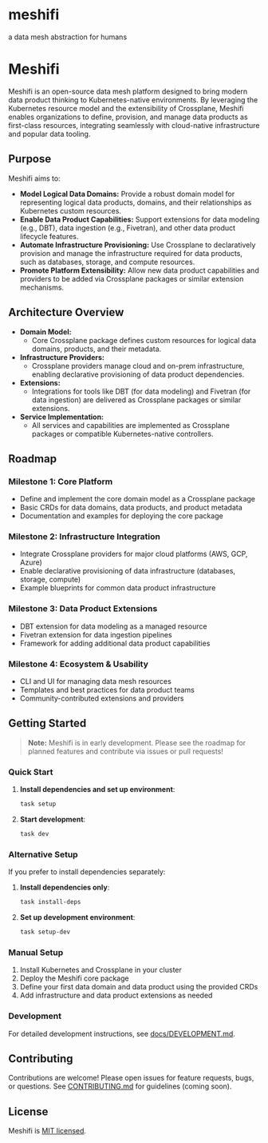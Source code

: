 # meshifi
a data mesh abstraction for humans

# Meshifi

Meshifi is an open-source data mesh platform designed to bring modern data product thinking to Kubernetes-native environments. By leveraging the Kubernetes resource model and the extensibility of Crossplane, Meshifi enables organizations to define, provision, and manage data products as first-class resources, integrating seamlessly with cloud-native infrastructure and popular data tooling.

## Purpose

Meshifi aims to:

- **Model Logical Data Domains:** Provide a robust domain model for representing logical data products, domains, and their relationships as Kubernetes custom resources.
- **Enable Data Product Capabilities:** Support extensions for data modeling (e.g., DBT), data ingestion (e.g., Fivetran), and other data product lifecycle features.
- **Automate Infrastructure Provisioning:** Use Crossplane to declaratively provision and manage the infrastructure required for data products, such as databases, storage, and compute resources.
- **Promote Platform Extensibility:** Allow new data product capabilities and providers to be added via Crossplane packages or similar extension mechanisms.

## Architecture Overview

- **Domain Model:**
	- Core Crossplane package defines custom resources for logical data domains, products, and their metadata.
- **Infrastructure Providers:**
	- Crossplane providers manage cloud and on-prem infrastructure, enabling declarative provisioning of data product dependencies.
- **Extensions:**
	- Integrations for tools like DBT (for data modeling) and Fivetran (for data ingestion) are delivered as Crossplane packages or similar extensions.
- **Service Implementation:**
	- All services and capabilities are implemented as Crossplane packages or compatible Kubernetes-native controllers.

## Roadmap

### Milestone 1: Core Platform
- Define and implement the core domain model as a Crossplane package
- Basic CRDs for data domains, data products, and product metadata
- Documentation and examples for deploying the core package

### Milestone 2: Infrastructure Integration
- Integrate Crossplane providers for major cloud platforms (AWS, GCP, Azure)
- Enable declarative provisioning of data infrastructure (databases, storage, compute)
- Example blueprints for common data product infrastructure

### Milestone 3: Data Product Extensions
- DBT extension for data modeling as a managed resource
- Fivetran extension for data ingestion pipelines
- Framework for adding additional data product capabilities

### Milestone 4: Ecosystem & Usability
- CLI and UI for managing data mesh resources
- Templates and best practices for data product teams
- Community-contributed extensions and providers

## Getting Started

> **Note:** Meshifi is in early development. Please see the roadmap for planned features and contribute via issues or pull requests!

### Quick Start

1. **Install dependencies and set up environment**:
   ```bash
   task setup
   ```

2. **Start development**:
   ```bash
   task dev
   ```

### Alternative Setup

If you prefer to install dependencies separately:

1. **Install dependencies only**:
   ```bash
   task install-deps
   ```

2. **Set up development environment**:
   ```bash
   task setup-dev
   ```

### Manual Setup

1. Install Kubernetes and Crossplane in your cluster
2. Deploy the Meshifi core package
3. Define your first data domain and data product using the provided CRDs
4. Add infrastructure and data product extensions as needed

### Development

For detailed development instructions, see [docs/DEVELOPMENT.md](docs/DEVELOPMENT.md).

## Contributing

Contributions are welcome! Please open issues for feature requests, bugs, or questions. See [CONTRIBUTING.md](CONTRIBUTING.md) for guidelines (coming soon).

## License

Meshifi is [MIT licensed](LICENSE).
